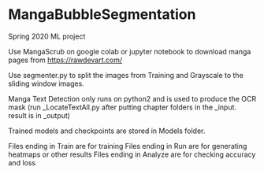 # MangaBubbleSegmentation
Spring 2020 ML project

Use MangaScrub on google colab or jupyter notebook to download manga pages from https://rawdevart.com/

Use segmenter.py to split the images from Training and Grayscale to the sliding window images.

Manga Text Detection only runs on python2 and is used to produce the OCR mask (run _LocateTextAll.py after putting chapter folders in the _input. result is in _output)

Trained models and checkpoints are stored in Models folder.

Files ending in Train are for training
Files ending in Run are for generating heatmaps or other results
Files ending in Analyze are for checking accuracy and loss
